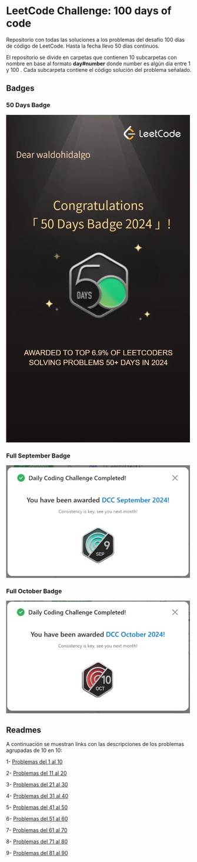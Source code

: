# LeetCode Challenge: 100 days of code

Repositorio con todas las soluciones a los problemas del desafío 100 días de código de LeetCode. Hasta la fecha llevo 50 días continuos.

El repositorio se divide en carpetas que contienen 10 subcarpetas con nombre en base al formato **day#number** donde number es algún día entre 1 y 100 . Cada subcarpeta contiene el código solución del problema señalado.

## Badges

### 50 Days Badge

![50 Days Badge](./50daysBadge.webp)

### Full September Badge

![Full September Badge](./FullSeptember.webp)

### Full October Badge

![Full October Badge](./FullOctober.webp)

## Readmes

A continuación se muestran links con las descripciones de los problemas agrupadas de 10 en 10:

1- [Problemas del 1 al 10](./day1-10/Description1-10.md)

2- [Problemas del 11 al 20](./day11-20/Description11-20.md)

3- [Problemas del 21 al 30](./day21-30/Description21-30.md)

4- [Problemas del 31 al 40](./day31-40/Description31-40.md)

5- [Problemas del 41 al 50](./day41-50/Description41-50.md)

6- [Problemas del 51 al 60](./day51-60/Description51-60.md)

7- [Problemas del 61 al 70](./day61-70/Description61-70.md)

8- [Problemas del 71 al 80](./day71-80/Description71-80.md)

9- [Problemas del 81 al 90](./day81-90/Description81-90.md)
